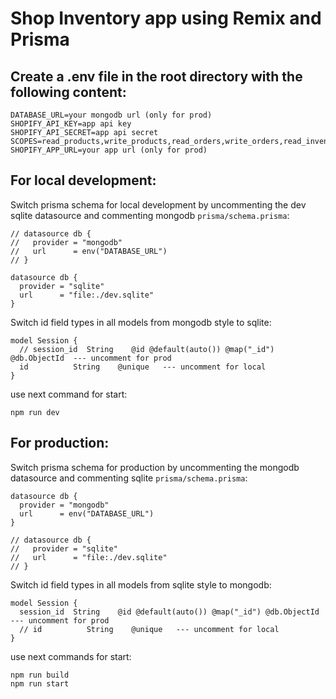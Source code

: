 # Shop Inventory app using Remix and Prisma

## Create a .env file in the root directory with the following content:
```
DATABASE_URL=your mongodb url (only for prod)
SHOPIFY_API_KEY=app api key
SHOPIFY_API_SECRET=app api secret
SCOPES=read_products,write_products,read_orders,write_orders,read_inventory,write_inventory
SHOPIFY_APP_URL=your app url (only for prod)
```

## For local development:

Switch prisma schema for local development by uncommenting the dev sqlite datasource and commenting mongodb `prisma/schema.prisma`:
```
// datasource db {
//   provider = "mongodb"
//   url      = env("DATABASE_URL")
// }

datasource db {
  provider = "sqlite"
  url      = "file:./dev.sqlite"
}
```

Switch id field types in all models from mongodb style to sqlite:
```
model Session {
  // session_id  String    @id @default(auto()) @map("_id") @db.ObjectId  --- uncomment for prod
  id          String    @unique   --- uncomment for local
}
```

use next command for start:
```
npm run dev
```

## For production:

Switch prisma schema for production by uncommenting the mongodb datasource and commenting sqlite `prisma/schema.prisma`:
```
datasource db {
  provider = "mongodb"
  url      = env("DATABASE_URL")
}

// datasource db {
//   provider = "sqlite"
//   url      = "file:./dev.sqlite"
// }
```

Switch id field types in all models from sqlite style to mongodb:
```
model Session {
  session_id  String    @id @default(auto()) @map("_id") @db.ObjectId  --- uncomment for prod
  // id          String    @unique   --- uncomment for local
}
```

use next commands for start:
```
npm run build
npm run start
```

